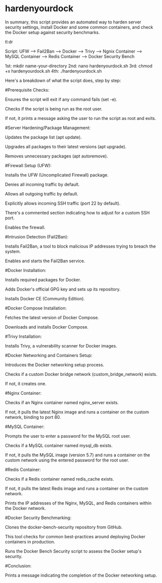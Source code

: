 # hardenyourdock
In summary, this script provides an automated way to harden server security settings, install Docker and some common containers, and check the Docker setup against security benchmarks.

tl:dr

Script:
UFW --> Fail2Ban --> Docker --> Trivy --> Ngnix Container --> MySQL Container --> Redis Container --> Docker Security Bench

1st: mkdir name-your-directory
2nd: nano hardenyourdock.sh
3rd: chmod +x hardenyourdock.sh
4th: ./hardenyourdock.sh


Here's a breakdown of what the script does, step by step:

#Prerequisite Checks:

Ensures the script will exit if any command fails (set -e).

Checks if the script is being run as the root user. 

If not, it prints a message asking the user to run the script as root and exits.


#Server Hardening/Package Management:

Updates the package list (apt update).

Upgrades all packages to their latest versions (apt upgrade).

Removes unnecessary packages (apt autoremove).


#Firewall Setup (UFW):

Installs the UFW (Uncomplicated Firewall) package.

Denies all incoming traffic by default.

Allows all outgoing traffic by default.

Explicitly allows incoming SSH traffic (port 22 by default).

There's a commented section indicating how to adjust for a custom SSH port.

Enables the firewall.


#Intrusion Detection (Fail2Ban):

Installs Fail2Ban, a tool to block malicious IP addresses trying to breach the system.

Enables and starts the Fail2Ban service.


#Docker Installation:

Installs required packages for Docker.

Adds Docker's official GPG key and sets up its repository.

Installs Docker CE (Community Edition).



#Docker Compose Installation:

Fetches the latest version of Docker Compose.

Downloads and installs Docker Compose.


#Trivy Installation:

Installs Trivy, a vulnerability scanner for Docker images.


#Docker Networking and Containers Setup:

Introduces the Docker networking setup process.

Checks if a custom Docker bridge network (custom_bridge_network) exists. 

If not, it creates one.


#Nginx Container:

Checks if an Nginx container named nginx_server exists. 

If not, it pulls the latest Nginx image and runs a container on the custom network, binding to port 80.


#MySQL Container:

Prompts the user to enter a password for the MySQL root user.

Checks if a MySQL container named mysql_db exists. 

If not, it pulls the MySQL image (version 5.7) and runs a container on the custom network using the entered password for the root user.


#Redis Container:

Checks if a Redis container named redis_cache exists. 

If not, it pulls the latest Redis image and runs a container on the custom network.

Prints the IP addresses of the Nginx, MySQL, and Redis containers within the Docker network.


#Docker Security Benchmarking:

Clones the docker-bench-security repository from GitHub. 

This tool checks for common best-practices around deploying Docker containers in production.

Runs the Docker Bench Security script to assess the Docker setup's security.


#Conclusion:

Prints a message indicating the completion of the Docker networking setup.
